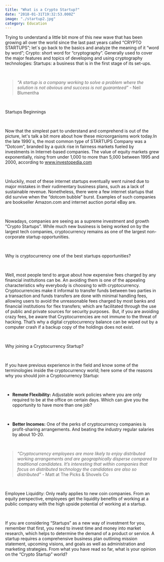 ```yaml
---
title: "What is a Crypto Startup?"
date: "2018-01-31T19:32:53.000Z"
image: "./startup2.jpg"
category: Education
---
```


Trying to understand a little bit more of this new wave that has been growing all over the world since the last past years called “CRYPTO STARTUPS”; let´s go back to the basics and analyze the meaning of it “word by word”; Crypto: short word for “cryptography”. Generally used to cover the major features and topics of developing and using cryptography technologies: Startups: a business that is in the first stage of its set-ups.

<br/>

> _“A startup is a company working to solve a problem where the solution is not obvious and success is not guaranteed”_ \- Neil Blumentha

<br/>

<title-5>Startups Beginnings</title-5>

<br/>

Now that the simplest part to understand and comprehend is out of the picture, let's talk a bit more about how these microorganisms work today.In the late 1990´s, the most common type of STARTUPS Company was a “Dotcom”, branded by a quick rise in fairness markets fueled by investments in Internet-based companies. The value of equity markets grew exponentially, rising from under 1,000 to more than 5,000 between 1995 and 2000, according to www.investopedia.com

<br/>

Unluckily, most of these internet startups eventually went ruined due to major mistakes in their rudimentary business plans, such as a lack of sustainable revenue. Nonetheless, there were a few internet startups that did survive when the “dotcom bubble” burst. Examples of such companies are bookseller Amazon.com and internet auction portal eBay are.

<br/>

Nowadays, companies are seeing as a supreme investment and growth “Crypto Startups”. While much new business is being worked on by the largest tech companies, cryptocurrency remains as one of the largest non-corporate startup opportunities.

<br/>

<title-5>Why is cryptocurrency one of the best startups opportunities?</title-5>

<br/>

Well, most people tend to argue about how expensive fees charged by any financial institutions can be. An avoiding them is one of the appealing characteristics why everybody is choosing to with cryptocurrency. Cryptocurrencies make it informal to transfer funds between two parties in a transaction and funds transfers are done with minimal handling fees, allowing users to avoid the unreasonable fees charged by most banks and financial institutions for flex transfers; which are facilitated through the use of public and private sources for security purposes.  But, if you are avoiding crazy fees, be aware that Cryptocurrencies are not immune to the threat of hacking. That’s why a digital cryptocurrency balance can be wiped out by a computer crash if a backup copy of the holdings does not exist.

<br/>

<title-5>Why joining a Cryptocurrency Startup?</title-5>

<br/>

If you have previous experience in the field and know some of the terminologies inside the cryptocurrency world; here some of the reasons why you should join a Cryptocurrency Startup:

<br/>

- **Remote Flexibility:** Adjustable work policies where you are only required to be at the office on certain days. Which can give you the opportunity to have more than one job?

<br/>

- **Better Incomes:** One of the perks of cryptocurrency companies is profit-sharing arrangements. And beating the industry regular salaries by about 10-20.

<br/>

> _“Cryptocurrency employees are more likely to enjoy distributed working arrangements and are geographically disperse compared to traditional candidates. It’s interesting that within companies that focus on distributed technology the candidates are also so distributed”_ \- Matt at The Picks & Shovels Co

<br/>

Employee Liquidity: Only really applies to new coin companies. From an equity perspective, employees get the liquidity benefits of working at a public company with the high upside potential of working at a startup.

<br/>

If you are considering “Startups” as a new way of investment for you, remember that first, you need to invest time and money into market research, which helps to determine the demand of a product or service. A startup requires a comprehensive business plan outlining mission statement, upcoming visions, and goals as well as administration and marketing strategies. From what you have read so far, what is your opinion on the “Crypto Startup” world?
